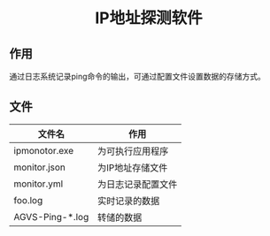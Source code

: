 # <center>IP地址探测软件</center>

## 作用
通过日志系统记录ping命令的输出，可通过配置文件设置数据的存储方式。
## 文件
|文件名|作用|
|--|--|
|ipmonotor.exe| 为可执行应用程序
|monitor.json| 为IP地址存储文件
|monitor.yml| 为日志记录配置文件
|foo.log|实时记录的数据
|AGVS-Ping-*.log|转储的数据